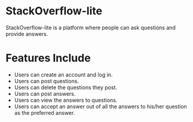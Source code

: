 # StackOverflow-lite
StackOverflow-lite is a platform where people can ask questions and provide answers. 

<h1>Features Include</h1>
<ul>
<li>Users can create an account and log in.</li>
<li>Users can post questions.</li>
<li>Users can delete the questions they post.</li>
<li>Users can post answers.</li>
<li>Users can view the answers to questions.</li>
<li>Users can accept an answer out of all the answers to his/her question as the preferred answer.</li>
</u>
